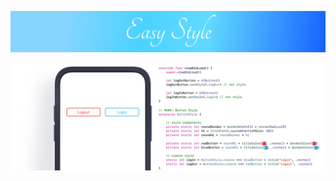 <p align="center"><img src="EasyStyleIcon.png"></a>
<p align="center"><img src="CodeExample.png"></a>
